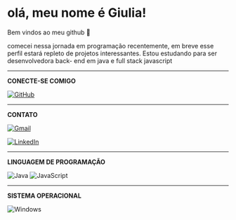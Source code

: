 # olá, meu nome é   Giulia!

Bem vindos ao meu github  👋 

comecei nessa jornada em programação recentemente, em breve esse perfil estará repleto de projetos interessantes.
Estou estudando para ser desenvolvedora back- end em java e full stack javascript 
***

**CONECTE-SE COMIGO**

[![GitHub](https://img.shields.io/badge/GitHub-100000?style=for-the-badge&logo=github&logoColor=white)](https://github.com/giubarreto)
***


**CONTATO**

[![Gmail](https://img.shields.io/badge/Gmail-333333?style=for-the-badge&logo=gmail&logoColor=red)](mailto:giubarreto2@gmail.com) 

[![LinkedIn](https://img.shields.io/badge/LinkedIn-0077B5?style=for-the-badge&logo=linkedin&logoColor=white)](https://www.linkedin.com/in/giuliabarreto/)
***

**LINGUAGEM DE PROGRAMAÇÃO**

![Java](https://img.shields.io/badge/java-%23ED8B00.svg?style=for-the-badge&logo=openjdk&logoColor=white)
![JavaScript](https://img.shields.io/badge/JavaScript-F7DF1E?style=for-the-badge&logo=javascript&logoColor=black)
***

**SISTEMA OPERACIONAL**

![Windows](https://img.shields.io/badge/Windows-000?style=for-the-badge&logo=windows&logoColor=2CA5E0)

